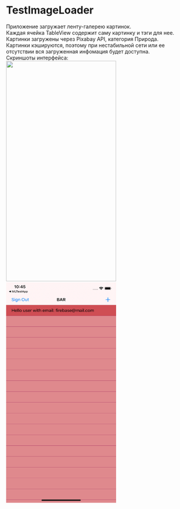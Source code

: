 # TestImageLoader
Приложение загружает ленту-галерею картинок.\
Каждая ячейка TableView содержит саму картинку и тэги для нее.\
Картинки загружены через Pixabay API, категория Природа.\
Картинки кэшируются, поэтому при нестабильной сети или ее отсутствии вся загруженная инфомация будет доступна.\
Скриншоты интерфейса:\
<img src="https://disk.yandex.ru/client/disk/git/images%20for%20reps/TestImageLoader?idApp=client&dialog=slider&idDialog=%2Fdisk%2Fgit%2Fimages%20for%20reps%2FTestImageLoader%2FTableView.png" width="300" height="600">
<img src="https://github.com/zappGit/Login-Firebase/blob/main/Hello.png?raw=true" width="300" height="600">

